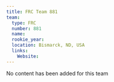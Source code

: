```yaml
---
title: FRC Team 881
team:
  type: FRC
  number: 881
  name: 
  rookie_year: 
  location: Bismarck, ND, USA
  links:
    Website: 
---
```

No content has been added for this team